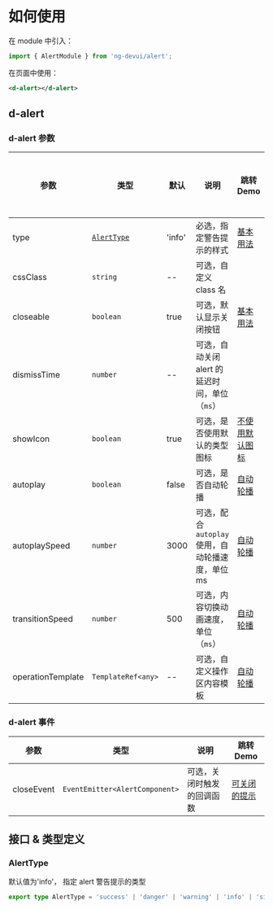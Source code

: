 # 如何使用

在 module 中引入：

```ts
import { AlertModule } from 'ng-devui/alert';
```

在页面中使用：

```xml
<d-alert></d-alert>
```

## d-alert

### d-alert 参数

| 参数              | 类型                      | 默认   | 说明                                                                         | 跳转 Demo                           | 全局配置项 |
| ----------------- | ------------------------- | ------ | ---------------------------------------------------------------------------- | ----------------------------------- | ---------- |
| type              | [`AlertType`](#alerttype) | 'info' | 必选，指定警告提示的样式                                                     | [基本用法](demo#basic-usage)        |
| cssClass          | `string`                  | --     | 可选，自定义 class 名                                                        |
| closeable         | `boolean`                 | true   | 可选，默认显示关闭按钮                                                       | [基本用法](demo#tips-to-close)      |
| dismissTime       | `number`                  | --     | 可选，自动关闭 alert 的延迟时间，单位（`ms`）                                |
| showIcon          | `boolean`                 | true   | 可选，是否使用默认的类型图标                                                 | [不使用默认图标](demo#without-icon) |
| autoplay          | `boolean`                 | false  | 可选，是否自动轮播                                                           | [自动轮播](demo#carousel)           |
| autoplaySpeed     | `number`                  | 3000   | 可选，配合`autoplay`使用，自动轮播速度，单位 ms                              | [自动轮播](demo#carousel)           |
| transitionSpeed   | `number`                  | 500    | 可选，内容切换动画速度，单位（`ms`）                                         | [自动轮播](demo#carousel)           |
| operationTemplate | `TemplateRef<any>`        | --     | 可选，自定义操作区内容模板                                                   | [自动轮播](demo#carousel)           |

### d-alert 事件

| 参数       | 类型                           | 说明                       | 跳转 Demo                          |
| ---------- | ------------------------------ | -------------------------- | ---------------------------------- |
| closeEvent | `EventEmitter<AlertComponent>` | 可选，关闭时触发的回调函数 | [可关闭的提示](demo#tips-to-close) |

## 接口 & 类型定义

### AlertType

默认值为'info'， 指定 alert 警告提示的类型

```ts
export type AlertType = 'success' | 'danger' | 'warning' | 'info' | 'simple';
```
